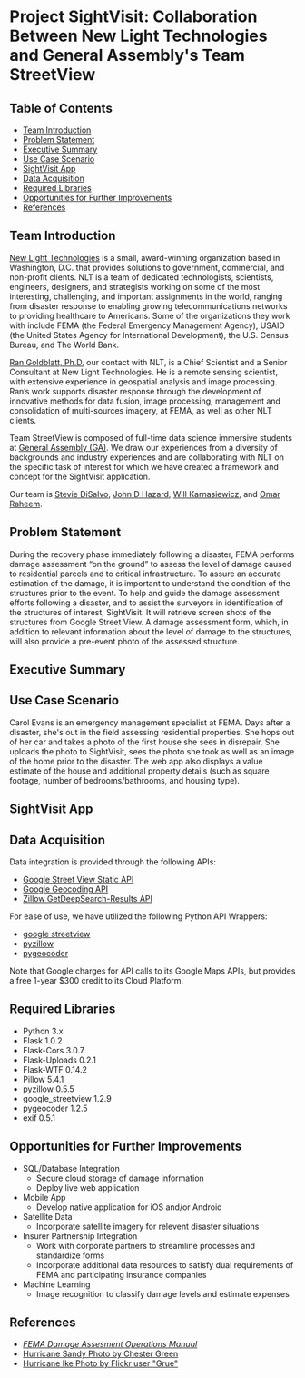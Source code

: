 # Project SightVisit: Collaboration Between New Light Technologies and General Assembly's Team StreetView

## Table of Contents
  - [Team Introduction](#team-introduction)
  - [Problem Statement](#problem-statement)
  - [Executive Summary](#executive-summary)
  - [Use Case Scenario](#use-case-scenario)
  - [SightVisit App](#sightvisit-app)
  - [Data Acquisition](#data-acquisition)
  - [Required Libraries](#required-libraries)
  - [Opportunities for Further Improvements](#opportunities-for-further-improvements)
  - [References](#references)

## Team Introduction

[New Light Technologies](https://www.newlight.com) is a small, award-winning organization based in Washington, D.C. that provides solutions to government, commercial, and non-profit clients. NLT is a team of dedicated technologists, scientists, engineers, designers, and strategists working on some of the most interesting, challenging, and important assignments in the world, ranging from disaster response to enabling growing telecommunications networks to providing healthcare to Americans. Some of the organizations they work with include FEMA (the Federal Emergency Management Agency), USAID (the United States Agency for International Development), the U.S. Census Bureau, and The World Bank.

[Ran Goldblatt, Ph.D.](https://newlighttechnologies.com/staff/ran-goldblatt/) our contact with NLT, is a Chief Scientist and a Senior Consultant at New Light Technologies. He is a remote sensing scientist, with extensive experience in geospatial analysis and image processing. Ran’s work supports disaster response through the development of innovative methods for data fusion, image processing, management and consolidation of multi-sources imagery, at FEMA, as well as other NLT clients.

Team StreetView is composed of full-time data science immersive students at [General Assembly (GA)](https://generalassemb.ly). We draw our experiences from a diversity of backgrounds and industry experiences and are collaborating with NLT on the specific task of interest for which we have created a framework and concept for the SightVisit application.

Our team is [Stevie DiSalvo](https://www.linkedin.com/in/stephanie-disalvo/), [John D Hazard](https://www.linkedin.com/in/jdhazard/), [Will Karnasiewicz](https://www.linkedin.com/in/wkarnasiewicz/), and [Omar Raheem](https://www.linkedin.com/in/omar-raheem-9153431a/).

## Problem Statement

During the recovery phase immediately following a disaster, FEMA performs damage assessment “on the ground” to assess the level of damage caused to residential parcels and to critical infrastructure. To assure an accurate estimation of the damage, it is important to understand the condition of the structures prior to the event. To help and guide the damage assessment efforts following a disaster, and to assist the surveyors in identification of the structures of interest, SightVisit. It will retrieve screen shots of the structures from Google Street View. A damage assessment form, which, in addition to relevant information about the level of damage to the structures, will also provide a pre-event photo of the assessed structure.

## Executive Summary

## Use Case Scenario

Carol Evans is an emergency management specialist at FEMA. Days after a disaster, she's out in the field assessing residential properties. She hops out of her car and takes a photo of the first house she sees in disrepair. She uploads the photo to SightVisit, sees the photo she took as well as an image of the home prior to the disaster. The web app also displays a value estimate of the house and additional property details (such as square footage, number of bedrooms/bathrooms, and housing type).

## SightVisit App



## Data Acquisition

Data integration is provided through the following APIs: 
* [Google Street View Static API](https://developers.google.com/maps/documentation/streetview/intro)
* [Google Geocoding API](https://developers.google.com/maps/documentation/geocoding/start)
* [Zillow GetDeepSearch-Results API](https://www.zillow.com/howto/api/GetDeepSearchResults.htm)

For ease of use, we have utilized the following Python API Wrappers:
*  [google streetview](https://github.com/rrwen/google_streetview)
*  [pyzillow](https://github.com/hanneshapke/pyzillow)
*  [pygeocoder](pygeocoder)

Note that Google charges for API calls to its Google Maps APIs, but provides a free 1-year $300 credit to its Cloud Platform.

## Required Libraries
* Python 3.x
* Flask 1.0.2
* Flask-Cors 3.0.7
* Flask-Uploads 0.2.1
* Flask-WTF 0.14.2
* Pillow 5.4.1
* pyzillow 0.5.5
* google_streetview 1.2.9
* pygeocoder 1.2.5
* exif 0.5.1

## Opportunities for Further Improvements

* SQL/Database Integration
    - Secure cloud storage of damage information
    - Deploy live web application
* Mobile App
    - Develop native application for iOS and/or Android
* Satellite Data
    - Incorporate satellite imagery for relevent disaster situations
* Insurer Partnership Integration
    - Work with corporate partners to streamline processes and standardize forms
    - Incorporate additional data resources to satisfy dual requirements of FEMA and participating insurance companies 
* Machine Learning
    - Image recognition to classify damage levels and estimate expenses

## References
* [*FEMA Damage Assesment Operations Manual*](https://www.fema.gov/media-library-data/1459972926996-a31eb90a2741e86699ef34ce2069663a/PDAManualFinal6.pdf)
* [Hurricane Sandy Photo by Chester Green](https://www.flickr.com/photos/24531833@N02/8162005749/in/photolist-drfpX4-drfoAJ-drfsto-dp2FKF-drfqsE-drfhFV-dp3D53-dp4xyV-doEcnm-dqJRKr-doVMXY-dqK27z-dpkrnc-dqJPsF-dvjbKq-dqJWsu-dqJUh7-dqJVws-dtcnju-dqJYoa-drfo2D-doV9fm-dqJVLu-doVEX8-dqJY1m-doXbEJ-fAZ2Ap-drwzVa-dqK5mW-dqJLxi-dqK6eq-dtbnax-sJjkTN-dqJT85-dtbndk-drfjXi-dqK4kE-stWQj7-dpkxxH-drfqCR-drfqUy-dqK8g3-su3DRE-doVF5k-dqJXqb-dp3aCf-dpjmxT-dy7Tz6-dwYf5a-dqh3VX)
* [Hurricane Ike Photo by Flickr user "Grue"](https://www.flickr.com/photos/grue/2886868164/in/photolist-TDJ27B-aPpNhK-8JUUYq-rHXa9-dGUp4-6oUzjN-LrrAo-6mDYdV-4DCkU-2cbqVLP-VpNBb1-65p5f2-qKTW37-5p6Xk3-4dbnrc-djn8T-cMMXuU-q6EuBV-5XLNfX-dAYod6-2fovhc-r1arYw-8r1is2-nnZS4-6ugFFr-9gUewF-VsuFgH-7yCPo6-5wfSDc-Q3miML-9TiJs-29pW6M7-4kfVP1-mbxBc-5mNwkv-YxwoER-kmjyu-usNKC-5B9CHd-apNq68-6mK4w1-aPpNiB-2b5tiXW-9gXmmy-5p6XfJ-2c6VV8N-5h5Mzk-7gRKuQ-fezVU-6ftKvx)
  
